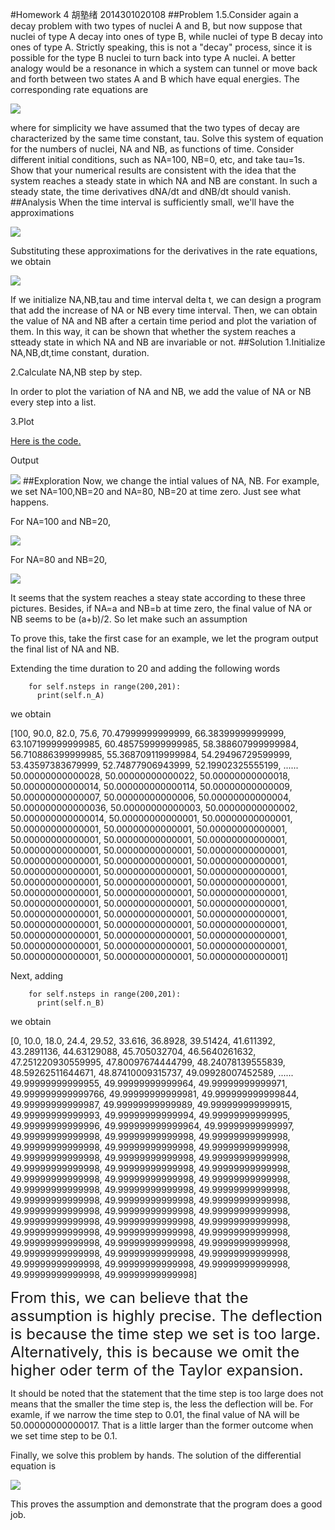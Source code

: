 #Homework 4 胡塾绪 2014301020108
##Problem
1.5.Consider again a decay problem with two types of nuclei A and B, but now suppose that nuclei of type A decay into ones of type B, while nuclei of type B decay into ones of type A. Strictly speaking, this is not a "decay" process, since it is possible for the type B nuclei to turn back into type A nuclei. A better analogy would be a resonance in which a system can tunnel or move back and forth between two states A and B which have equal energies. The corresponding rate equations are
                                
  ![](https://github.com/earthhero2016/compuational_physics_N2014301020108/blob/master/Exercise-4/E1.png)

where for simplicity we have assumed that the two types of decay are characterized by the same time constant, tau. Solve this system of equation for the numbers of nuclei, NA and NB, as functions of time. Consider different initial conditions, such as NA=100, NB=0, etc, and take tau=1s. Show that your numerical results are consistent with the idea that the system reaches a steady state in which NA and NB are constant. In such a steady state, the time derivatives dNA/dt and dNB/dt should vanish.
##Analysis
When the time interval is sufficiently small, we'll have the approximations

![](https://github.com/earthhero2016/compuational_physics_N2014301020108/blob/master/Exercise-4/E2.png)

Substituting these approximations for the derivatives in the rate equations, we obtain

![](https://github.com/earthhero2016/compuational_physics_N2014301020108/blob/master/Exercise-4/E3.png)

If we initialize NA,NB,tau and time interval delta t, we can design a program that add the increase of NA or NB every time interval. Then, we can obtain the value of NA and NB after a certain time period and plot the variation of them. In this way, it can be shown that whether the system reaches a stteady state in which NA and NB are invariable or not.
##Solution
1.Initialize NA,NB,dt,time constant, duration.


2.Calculate NA,NB step by step.

In order to plot the variation of NA and NB, we add the value of NA or NB every step into a list.

3.Plot

[Here is the code.](https://github.com/earthhero2016/compuational_physics_N2014301020108/blob/master/untitled0.py)

Output

![](https://github.com/earthhero2016/compuational_physics_N2014301020108/blob/master/figure_1.png)
##Exploration
Now, we change the intial values of NA, NB. For example, we set NA=100,NB=20 and NA=80, NB=20 at time zero. Just see what happens.

For NA=100 and NB=20,

![](https://github.com/earthhero2016/compuational_physics_N2014301020108/blob/master/Exercise-4/figure_1-1.png)

For NA=80 and NB=20,

![](https://github.com/earthhero2016/compuational_physics_N2014301020108/blob/master/Exercise-4/figure_1-2.png)

It seems that the system reaches a steay state according to these three pictures. Besides, if NA=a and NB=b at time zero, the final value of NA or NB seems to be (a+b)/2. So let make such an assumption

To prove this, take the first case for an example, we let the program output the final list of NA and NB.

Extending the time duration to 20 and adding the following words

        for self.nsteps in range(200,201):
          print(self.n_A)

we obtain

[100, 90.0, 82.0, 75.6, 70.47999999999999, 66.38399999999999, 63.107199999999985, 60.485759999999985, 58.388607999999984, 56.710886399999985, 55.368709119999984, 54.29496729599999, 53.43597383679999, 52.74877906943999, 52.19902325555199, 
...... 50.00000000000028, 50.00000000000022, 50.00000000000018, 50.00000000000014, 50.000000000000114, 50.00000000000009, 50.00000000000007, 50.00000000000006, 50.00000000000004, 50.000000000000036, 50.00000000000003, 50.00000000000002, 50.000000000000014, 50.00000000000001, 50.00000000000001, 50.00000000000001, 50.00000000000001, 50.00000000000001, 50.00000000000001, 50.00000000000001, 50.00000000000001, 50.00000000000001, 50.00000000000001, 50.00000000000001, 50.00000000000001, 50.00000000000001, 50.00000000000001, 50.00000000000001, 50.00000000000001, 50.00000000000001, 50.00000000000001, 50.00000000000001, 50.00000000000001, 50.00000000000001, 50.00000000000001, 50.00000000000001, 50.00000000000001, 50.00000000000001, 50.00000000000001, 50.00000000000001, 50.00000000000001, 50.00000000000001, 50.00000000000001, 50.00000000000001, 50.00000000000001, 50.00000000000001, 50.00000000000001, 50.00000000000001, 50.00000000000001, 50.00000000000001, 50.00000000000001, 50.00000000000001, 50.00000000000001, 50.00000000000001]

Next, adding 

        for self.nsteps in range(200,201):
          print(self.n_B)

we obtain

[0, 10.0, 18.0, 24.4, 29.52, 33.616, 36.8928, 39.51424, 41.611392, 43.2891136, 44.63129088, 45.705032704, 46.5640261632, 47.251220930559995, 47.80097674444799, 48.24078139555839, 48.59262511644671, 48.87410009315737, 49.09928007452589, 
...... 49.99999999999955, 49.99999999999964, 49.99999999999971, 49.999999999999766, 49.99999999999981, 49.999999999999844, 49.99999999999987, 49.99999999999989, 49.999999999999915, 49.99999999999993, 49.99999999999994, 49.99999999999995, 49.99999999999996, 49.999999999999964, 49.99999999999997, 49.99999999999998, 49.99999999999998, 49.99999999999998, 49.99999999999998, 49.99999999999998, 49.99999999999998, 49.99999999999998, 49.99999999999998, 49.99999999999998, 49.99999999999998, 49.99999999999998, 49.99999999999998, 49.99999999999998, 49.99999999999998, 49.99999999999998, 49.99999999999998, 49.99999999999998, 49.99999999999998, 49.99999999999998, 49.99999999999998, 49.99999999999998, 49.99999999999998, 49.99999999999998, 49.99999999999998, 49.99999999999998, 49.99999999999998, 49.99999999999998, 49.99999999999998, 49.99999999999998, 49.99999999999998, 49.99999999999998, 49.99999999999998, 49.99999999999998, 49.99999999999998, 49.99999999999998, 49.99999999999998, 49.99999999999998, 49.99999999999998, 49.99999999999998, 49.99999999999998, 49.99999999999998]

<font size="5">From this, we can believe that the assumption is highly precise. The deflection is because the time step we set is too large. Alternatively, this is because we omit the higher oder term of the Taylor expansion.</font>

It should be noted that the statement that the time step is too large does not means that the smaller the time step is, the less the deflection will be. For examle, if we narrow the time step to 0.01, the final value of NA will be 50.00000000000017. That is a little larger than the former outcome when we set time step to be 0.1.

Finally, we solve this problem by hands.
The solution of the differential equation is 

![](https://github.com/earthhero2016/compuational_physics_N2014301020108/blob/master/Exercise-4/E5.png)

This proves the assumption and demonstrate that the program does a good job.



